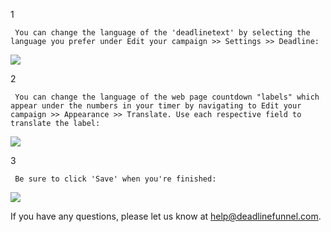 1

     You can change the language of the 'deadlinetext' by selecting the language you prefer under Edit your campaign >> Settings >> Deadline: 

![](https://d33v4339jhl8k0.cloudfront.net/docs/assets/53974d6ce4b0c76107b109d1/images/5dbc346f2c7d3a7e9ae35b0e/file-vCLbgksq97.jpg)

2

     You can change the language of the web page countdown "labels" which appear under the numbers in your timer by navigating to Edit your campaign >> Appearance >> Translate. Use each respective field to translate the label: 

![](https://d33v4339jhl8k0.cloudfront.net/docs/assets/53974d6ce4b0c76107b109d1/images/5dbc35552c7d3a7e9ae35b20/file-ayb4p0it0d.jpg)

3

     Be sure to click 'Save' when you're finished: 

![](https://d33v4339jhl8k0.cloudfront.net/docs/assets/53974d6ce4b0c76107b109d1/images/5dbc35e82c7d3a7e9ae35b2c/file-as5xdXRSvi.jpg)

If you have any questions, please let us know at
[help@deadlinefunnel.com](mailto:mailto:help@deadlinefunnel.com).

